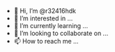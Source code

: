 - 👋 Hi, I’m @r32416hdk
- 👀 I’m interested in ...
- 🌱 I’m currently learning ...
- 💞️ I’m looking to collaborate on ...
- 📫 How to reach me ...

<!---
r32416hdk/r32416hdk is a ✨ special ✨ repository because its `README.md` (this file) appears on your GitHub profile.
You can click the Preview link to take a look at your changes.
--->
